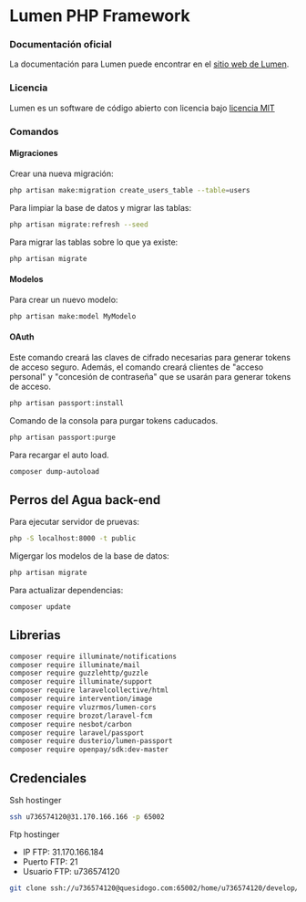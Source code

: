 # Lumen PHP Framework

### Documentación oficial

La documentación para Lumen puede encontrar en el [sitio web de Lumen](http://lumen.laravel.com/docs).

### Licencia

Lumen es un software de código abierto con licencia bajo [licencia MIT](http://opensource.org/licenses/MIT)

### Comandos

#### Migraciones

Crear una nueva migración:

```bash
php artisan make:migration create_users_table --table=users
```

Para limpiar la base de datos y migrar las tablas:

```bash
php artisan migrate:refresh --seed
```

Para migrar las tablas sobre lo que ya existe:

```bash
php artisan migrate
```

#### Modelos

Para crear un nuevo modelo:

```bash
php artisan make:model MyModelo
```

#### OAuth

Este comando creará las claves de cifrado necesarias para generar tokens de acceso seguro. Además, el comando creará clientes de "acceso personal" y "concesión de contraseña" que se usarán para generar tokens de acceso.

```bash
php artisan passport:install
```

Comando de la consola para purgar tokens caducados.


```bash
php artisan passport:purge
```

Para recargar el auto load.

```bash
composer dump-autoload
```


## Perros del Agua back-end

Para ejecutar servidor de pruevas:

```bash
php -S localhost:8000 -t public
```

Migergar los modelos de la base de datos:

```bash
php artisan migrate
```

Para actualizar dependencias:

```bash
composer update
```

## Librerias

```bash
composer require illuminate/notifications
composer require illuminate/mail
composer require guzzlehttp/guzzle
composer require illuminate/support
composer require laravelcollective/html
composer require intervention/image
composer require vluzrmos/lumen-cors
composer require brozot/laravel-fcm
composer require nesbot/carbon
composer require laravel/passport
composer require dusterio/lumen-passport
composer require openpay/sdk:dev-master
```

## Credenciales

Ssh hostinger

```bash
ssh u736574120@31.170.166.166 -p 65002
```

Ftp hostinger

* IP FTP: 31.170.166.184
* Puerto FTP: 21
* Usuario FTP: u736574120

```bash
git clone ssh://u736574120@quesidogo.com:65002/home/u736574120/develop/mor_sleep_back/
```